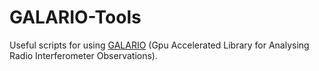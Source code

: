 # GALARIO-Tools
Useful scripts for using [GALARIO](https://github.com/mtazzari/galario) (Gpu Accelerated Library for Analysing Radio Interferometer Observations).
